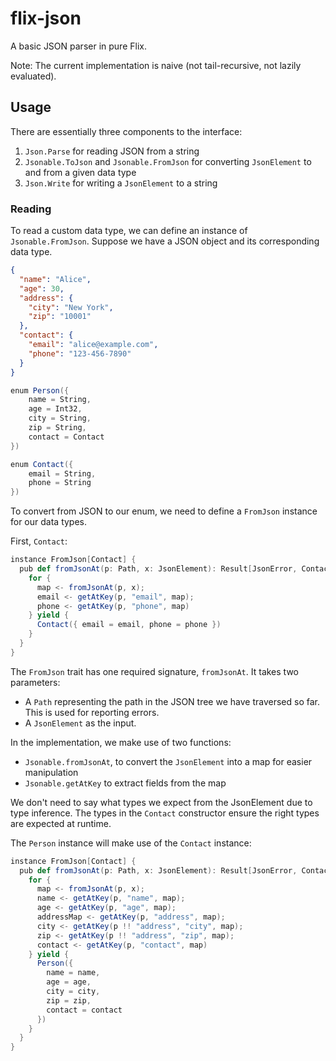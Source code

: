# flix-json

A basic JSON parser in pure Flix.

Note: The current implementation is naive (not tail-recursive, not lazily evaluated).


## Usage

There are essentially three components to the interface:

1. `Json.Parse` for reading JSON from a string
2. `Jsonable.ToJson` and `Jsonable.FromJson` for converting `JsonElement` to and from a given data type
3. `Json.Write` for writing a `JsonElement` to a string

### Reading

To read a custom data type, we can define an instance of `Jsonable.FromJson`.
Suppose we have a JSON object and its corresponding data type.

```json
{
  "name": "Alice",
  "age": 30,
  "address": {
    "city": "New York",
    "zip": "10001"
  },
  "contact": {
    "email": "alice@example.com",
    "phone": "123-456-7890"
  }
}
```

```scala
enum Person({
    name = String,
    age = Int32,
    city = String,
    zip = String,
    contact = Contact
})

enum Contact({
    email = String,
    phone = String
})
```

To convert from JSON to our enum,
we need to define a `FromJson` instance for our data types.

First, `Contact`:

```scala
instance FromJson[Contact] {
  pub def fromJsonAt(p: Path, x: JsonElement): Result[JsonError, Contact] = {
    for {
      map <- fromJsonAt(p, x);
      email <- getAtKey(p, "email", map);
      phone <- getAtKey(p, "phone", map)
    } yield {
      Contact({ email = email, phone = phone })
    }
  }
}
```

The `FromJson` trait has one required signature, `fromJsonAt`.
It takes two parameters:
- A `Path` representing the path in the JSON tree we have traversed so far. This is used for reporting errors.
- A `JsonElement` as the input.

In the implementation, we make use of two functions:
- `Jsonable.fromJsonAt`, to convert the `JsonElement` into a map for easier manipulation
- `Jsonable.getAtKey` to extract fields from the map

We don't need to say what types we expect from the JsonElement due to type inference.
The types in the `Contact` constructor ensure the right types are expected at runtime.

The `Person` instance will make use of the `Contact` instance:

```scala
instance FromJson[Contact] {
  pub def fromJsonAt(p: Path, x: JsonElement): Result[JsonError, Contact] = {
    for {
      map <- fromJsonAt(p, x);
      name <- getAtKey(p, "name", map);
      age <- getAtKey(p, "age", map);
      addressMap <- getAtKey(p, "address", map);
      city <- getAtKey(p !! "address", "city", map);
      zip <- getAtKey(p !! "address", "zip", map);
      contact <- getAtKey(p, "contact", map)
    } yield {
      Person({
        name = name,
        age = age,
        city = city,
        zip = zip,
        contact = contact
      })
    }
  }
}
```